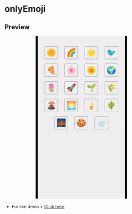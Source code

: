# onlyEmoji

## Preview
<div align="center">
  <img src="https://github.com/iamovi/onlyEmoji/blob/main/preview.gif" alt="preview GIF" width="300px">
</div>


- For live demo > [Click here](https://iamovi.github.io/onlyEmoji/)